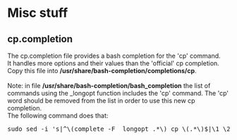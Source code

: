 # Misc stuff

## cp.completion
The cp.completion file provides a bash completion for the 'cp' command.<br>
It handles more options and their values than the 'official' cp completion.<br>
Copy this file into <b>/usr/share/bash-completion/completions/cp</b>.<br><br>
Note: in file <b>/usr/share/bash-completion/bash_completion</b> the list of commands using the \_longopt function includes
the 'cp' command. The 'cp' word should be removed from the list in order to use this new cp completion.<br>
The following command does that:
<pre>
sudo sed -i 's|^\(complete -F _longopt .*\) cp \(.*\)$|\1 \2|' /usr/share/bash-completion/bash_completion
</pre>
